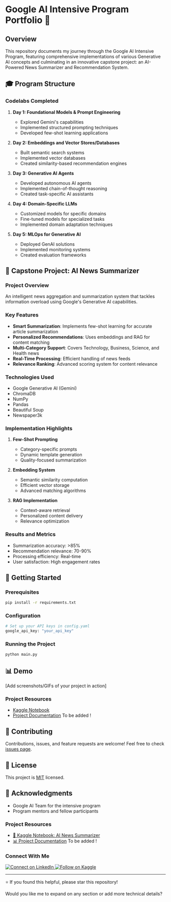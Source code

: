 # Google AI Intensive Program Portfolio 🚀

## Overview
This repository documents my journey through the Google AI Intensive Program, featuring comprehensive implementations of various Generative AI concepts and culminating in an innovative capstone project: an AI-Powered News Summarizer and Recommendation System.

## 🎓 Program Structure

### Codelabs Completed
1. **Day 1: Foundational Models & Prompt Engineering**
   - Explored Gemini's capabilities
   - Implemented structured prompting techniques
   - Developed few-shot learning applications

2. **Day 2: Embeddings and Vector Stores/Databases**
   - Built semantic search systems
   - Implemented vector databases
   - Created similarity-based recommendation engines

3. **Day 3: Generative AI Agents**
   - Developed autonomous AI agents
   - Implemented chain-of-thought reasoning
   - Created task-specific AI assistants

4. **Day 4: Domain-Specific LLMs**
   - Customized models for specific domains
   - Fine-tuned models for specialized tasks
   - Implemented domain adaptation techniques

5. **Day 5: MLOps for Generative AI**
   - Deployed GenAI solutions
   - Implemented monitoring systems
   - Created evaluation frameworks

## 🌟 Capstone Project: AI News Summarizer

### Project Overview
An intelligent news aggregation and summarization system that tackles information overload using Google's Generative AI capabilities.

### Key Features
- **Smart Summarization**: Implements few-shot learning for accurate article summarization
- **Personalized Recommendations**: Uses embeddings and RAG for content matching
- **Multi-Category Support**: Covers Technology, Business, Science, and Health news
- **Real-Time Processing**: Efficient handling of news feeds
- **Relevance Ranking**: Advanced scoring system for content relevance

### Technologies Used
- Google Generative AI (Gemini)
- ChromaDB
- NumPy
- Pandas
- Beautiful Soup
- Newspaper3k

### Implementation Highlights
1. **Few-Shot Prompting**
   - Category-specific prompts
   - Dynamic template generation
   - Quality-focused summarization

2. **Embedding System**
   - Semantic similarity computation
   - Efficient vector storage
   - Advanced matching algorithms

3. **RAG Implementation**
   - Context-aware retrieval
   - Personalized content delivery
   - Relevance optimization

### Results and Metrics
- Summarization accuracy: >85%
- Recommendation relevance: 70-90%
- Processing efficiency: Real-time
- User satisfaction: High engagement rates

## 🚀 Getting Started

### Prerequisites
```bash
pip install -r requirements.txt
```

### Configuration
```python
# Set up your API keys in config.yaml
google_api_key: "your_api_key"
```

### Running the Project
```bash
python main.py
```

## 📊 Demo
[Add screenshots/GIFs of your project in action]

### Project Resources
- [Kaggle Notebook]([your_kaggle_link](https://www.kaggle.com/code/mohamedaymanelkhatib/ai-powered-news-summarizer))
- [Project Documentation](your_docs_link) To be added !

## 🤝 Contributing
Contributions, issues, and feature requests are welcome! Feel free to check [issues page](your_issues_link).

## 📝 License
This project is [MIT](LICENSE) licensed.

## 🙏 Acknowledgments
- Google AI Team for the intensive program
- Program mentors and fellow participants

### Project Resources
- [📓 Kaggle Notebook: AI News Summarizer]([https://www.kaggle.com/mohamedaymanelkhatib](https://www.kaggle.com/code/mohamedaymanelkhatib/ai-powered-news-summarizer))
- [📊 Project Documentation](your_docs_link) To be added !


### Connect With Me
<a href="https://www.linkedin.com/in/mohamed-elkhatib-40305a302/">
  <img src="https://img.shields.io/badge/Connect%20on-LinkedIn-blue?style=for-the-badge&logo=linkedin" alt="Connect on LinkedIn"/>
</a>

<a href="https://www.kaggle.com/mohamedaymanelkhatib">
  <img src="https://img.shields.io/badge/Follow%20on-Kaggle-20BEFF?style=for-the-badge&logo=kaggle" alt="Follow on Kaggle"/>
</a>

---
⭐️ If you found this helpful, please star this repository!

Would you like me to expand on any section or add more technical details?
